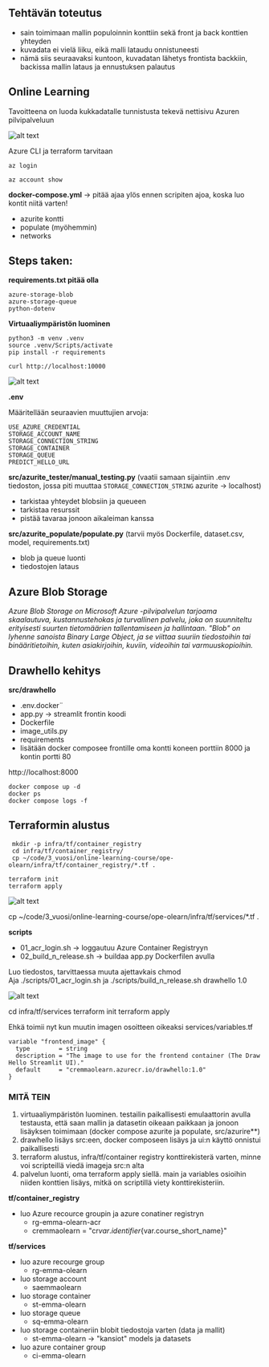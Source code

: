 ## Tehtävän toteutus
* sain toimimaan mallin populoinnin konttiin sekä front ja back konttien yhteyden
* kuvadata ei vielä liiku, eikä malli lataudu onnistuneesti
* nämä siis seuraavaksi kuntoon, kuvadatan lähetys frontista backkiin, backissa mallin lataus ja ennustuksen palautus 



## Online Learning

Tavoitteena on luoda kukkadatalle tunnistusta tekevä nettisivu Azuren pilvipalveluun

![alt text](./images/image-1.png)

Azure CLI ja terraform tarvitaan

````
az login

az account show
````
**docker-compose.yml** -> pitää ajaa ylös ennen scripiten ajoa, koska luo kontit niitä varten!
* azurite kontti
* populate (myöhemmin)
* networks 

## Steps taken: 
**requirements.txt pitää olla**
````
azure-storage-blob
azure-storage-queue
python-dotenv
````
**Virtuaaliympäristön luominen** 
````
python3 -m venv .venv
source .venv/Scripts/activate
pip install -r requirements
````



`curl http://localhost:10000`

![alt text](./images/image.png)

**.env** 

Määritellään seuraavien muuttujien arvoja:
````
USE_AZURE_CREDENTIAL
STORAGE_ACCOUNT_NAME
STORAGE_CONNECTION_STRING
STORAGE_CONTAINER
STORAGE_QUEUE
PREDICT_HELLO_URL
````

**src/azurite_tester/manual_testing.py** (vaatii samaan sijaintiin .env tiedoston, jossa piti muuttaa `STORAGE_CONNECTION_STRING` azurite -> localhost)
* tarkistaa yhteydet blobsiin ja queueen
* tarkistaa resurssit
* pistää tavaraa jonoon aikaleiman kanssa

**src/azurite_populate/populate.py** (tarvii myös Dockerfile, dataset.csv, model, requirements.txt)
* blob ja queue luonti
* tiedostojen lataus 


## Azure Blob Storage
*Azure Blob Storage on Microsoft Azure -pilvipalvelun tarjoama skaalautuva, kustannustehokas ja turvallinen palvelu, joka on suunniteltu erityisesti suurten tietomäärien tallentamiseen ja hallintaan. "Blob" on lyhenne sanoista Binary Large Object, ja se viittaa suuriin tiedostoihin tai binääritietoihin, kuten asiakirjoihin, kuviin, videoihin tai varmuuskopioihin.* 

## Drawhello kehitys

**src/drawhello**
* .env.docker¨
* app.py -> streamlit frontin koodi
* Dockerfile
* image_utils.py
* requirements
* lisätään docker composee frontille oma kontti koneen porttiin 8000 ja kontin portti 80

http://localhost:8000

````
docker compose up -d
docker ps
docker compose logs -f
````

## Terraformin alustus
````
 mkdir -p infra/tf/container_registry
 cd infra/tf/container_registry/
 cp ~/code/3_vuosi/online-learning-course/ope-olearn/infra/tf/container_registry/*.tf .

terraform init
terraform apply
````

![alt text](./images/azure_view.png)

cp ~/code/3_vuosi/online-learning-course/ope-olearn/infra/tf/services/*.tf .

**scripts**
* 01_acr_login.sh -> loggautuu Azure Container Registryyn
* 02_build_n_release.sh -> buildaa app.py Dockerfilen avulla

Luo tiedostos, tarvittaessa muuta ajettavkais chmod  
Aja ./scripts/01_acr_login.sh ja ./scripts/build_n_release.sh drawhello 1.0

![alt text](./images/after_02_script.png)

cd infra/tf/services
terraform init
terraform apply

Ehkä toimii nyt kun muutin imagen osoitteen oikeaksi services/variables.tf
````
variable "frontend_image" {
  type        = string
  description = "The image to use for the frontend container (The Draw Hello Streamlit UI)."
  default     = "cremmaolearn.azurecr.io/drawhello:1.0"
}
````


### MITÄ TEIN

1. virtuaaliympäristön luominen. testailin paikallisesti emulaattorin avulla testausta, että saan mallin ja datasetin oikeaan paikkaan ja jonoon lisäyksen toimimaan (docker compose azurite ja populate, src/azurire**)
2. drawhello lisäys src:een, docker composeen lisäys ja ui:n käyttö onnistui paikallisesti
3. terraform alustus, infra/tf/container registry konttirekisterä varten, minne voi scripteillä viedä imageja src:n alta
4. palvelun luonti, oma terraform apply siellä. main ja variables osioihin niiden konttien lisäys, mitkä on scriptillä viety konttirekisteriin. 

**tf/container_registry**
* luo Azure recource groupin ja azure conatiner registryn
    * rg-emma-olearn-acr
    * cremmaolearn
               = "cr${var.identifier}${var.course_short_name}"

**tf/services**
* luo azure recourge group
    * rg-emma-olearn
* luo storage account
    * saemmaolearn
* luo storage container
    * st-emma-olearn
* luo storage queue
    * sq-emma-olearn
* luo storage containeriin blobit tiedostoja varten (data ja mallit)
    * st-emma-olearn -> "kansiot" models ja datasets
* luo azure container group
    * ci-emma-olearn
